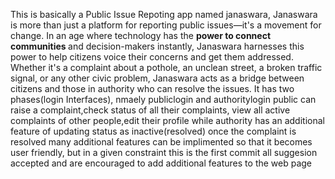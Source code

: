 This is basically a Public Issue Repoting app named janaswara, Janaswara is more than just a platform for reporting public issues—it's a movement for change. In an age where technology has the <b> power to connect communities </b>and decision-makers instantly, Janaswara harnesses this power to help citizens voice their concerns and get them addressed. Whether it's a complaint about a pothole, an unclean street, a broken traffic signal, or any other civic problem, Janaswara acts as a bridge between citizens and those in authority who can resolve the issues.
It has two phases(login Interfaces), nmaely publiclogin and authoritylogin
public can raise a complaint,check status of all their complaints, view all active complaints of other people,edit their profile
while authority has an additional feature of updating status as inactive(resolved) once the complaint is resolved
many additional features can be implimented so that it becomes user friendly, but in a given constraint this is the first commit
all suggesion accepted and are encouraged to add additional features to the web page
